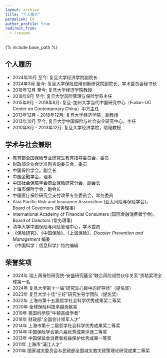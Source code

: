 ```yaml
---
layout: archive
title: "个人简介"
permalink: CV
author_profile: true
redirect_from:
  - /resume
---
```


{% include base_path %}

## 个人履历

* 2024年10月 至今: 复旦大学经济学院副院长
* 2024年3月 至今: 复旦大学保险应用创新研究院副院长、学术委员会秘书长
* 2018年12月 至今: 复旦大学经济学院教授
* 2018年9月 至今: 复旦大学风险管理与保险学系主任
* 2015年9月 - 2018年8月: 复旦-加州大学当代中国研究中心（Fudan-UC Center on Contemporary China）中方主任
* 2013年12月 - 2018年12月: 复旦大学经济学院，副教授
* 2013年10月 至今: 复旦大学中国保险与社会安全研究中心，主任
* 2010年8月 - 2013年12月: 复旦大学经济学院，助理教授

## 学术与社会兼职

* 教育部全国保险专业研究生教育指导委员会，委员
* 财政部企业会计准则咨询委员会，委员
* 中国保险学会，副会长
* 中国金融学会，理事
* 中国社会保障学会商业保险研究分会，副会长
* 上海市保险学会，副会长
* 中国医疗保险研究会支付改革专业委员会，常务委员
* Asia Pacific Risk and Insurance Association (亚太风险与保险学会)，Board of Governors (常务理事)
* International Academy of Financial Consumers (国际金融消费者学会)，Board of Directors (常务理事)
* 清华大学中国保险与风险管理中心，学术委员
* 《保险研究》、《中国保险》、《上海保险》、*Disaster Prevention and Management* 编委
* 《中国科学：信息科学》特约编辑

## 荣誉奖项

* 2024年 瑞士再保险研究院-安盛研究基金“联合风险韧性伙伴关系”资助奖项全球第一名
* 2024年 复旦大学第十一届“研究生心目中的好导师”（提名奖）
* 2023年 复旦大学十佳“三好”研究生导学团队（提名奖）
* 2022年 上海市第十五届哲学社会科学优秀成果奖二等奖
* 2020年 全球保险科技卓越贡献奖
* 2019年 英国科学院“牛顿高级学者”
* 2018年 财政部“全国会计领军人才”
* 2014年 上海市第十二届哲学社会科学优秀成果奖二等奖
* 2014年 中国保险学会第六届优秀成果评选二等奖
* 2013年 中国保监会消费者权益保护优秀成果一等奖
* 2011年 上海市“浦江人才”
* 2011年 国家减灾委员会与民政部全国减灾救灾政策理论研究成果二等奖
